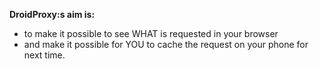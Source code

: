 **DroidProxy:s aim is:**
  * to make it possible to see WHAT is requested in your browser
  * and make it possible for YOU to cache the request on your phone for next time.